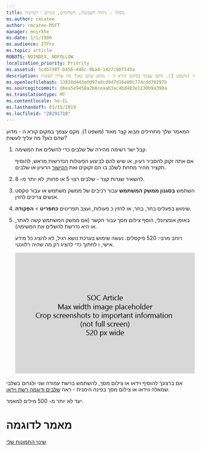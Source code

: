 ```yaml
---
title: מסחר - ניהול חשבונות, תשלומים, מנויים ו רשיונות
ms.author: cmcatee
author: cmcatee-MSFT
manager: mnirkhe
ms.date: 1/1/1900
ms.audience: ITPro
ms.topic: article
ROBOTS: NOINDEX, NOFOLLOW
localization_priority: Priority
ms.assetid: 5cdb7d8f-b456-446c-9ba4-1427c9bf545a
description: המאמר שלך מתחילים מבוא קצר מאוד (משפט 1). מקם עצמך במקום קורא ה - מדוע שהם כאן? מה עליך לעשות?
ms.openlocfilehash: 13828d443e0d97adcd9d7d16e00c774cdd70297b
ms.sourcegitcommit: d6ea5e9458a2b8ceaab3ac4bd483e1130b9a398a
ms.translationtype: MT
ms.contentlocale: he-IL
ms.lasthandoff: 01/15/2019
ms.locfileid: "28291710"
---
```

המאמר שלך מתחילים מבוא קצר מאוד (משפט 1). מקם עצמך במקום קורא ה - מדוע שהם כאן? מה עליך לעשות? 
  
1. קבל ישר רשימה מהירה של שלבים כדי להשלים את המשימה.
    
    אם אתה זקוק להסביר רעיון, או שיש להם לביצוע הפעולות הנדרשות מראש, להוסיף תקציר מהיר מתחת לשלב בו הם זקוקים ואת [הקישור](https://support.office.com/article/f37e7984-cf03-4fde-92d3-82970d7e241b.aspx) הרעיון או שלבים. 
    
2. להשאיר שגרות קצר - שלבים רצוי 5 או פחות, לא יותר מ- 8.
    
3. השתמש **בסגנון ממשק המשתמש** עבור רכיבים של ממשק משתמש או עבור טקסט אנשים צריכים להזין. 
    
4. שימוש בפעלים בחר, בחר, או להזין כ פעולות, ועצב תפריטים **כתפריט** \> **הפקודה**.
    
5. באופן אופציונלי, הוסף צילום מסך עבור הקשר (אם ממשק המשתמש קשה לאתר, או היא נדרשת להשלים את המשימה).
    
    רוחב מרבי: 520 פיקסלים. נעשה שימוש בערכת נושא רגיל, לא להציג כל מידע אישי, ו לחתוך כדי להציג רק מה שהיה רלוונטי. 
    
    ![מציין מיקום - רוחב מרבי עבור תמונות מאמר SOC הוא 520 פיקסלים](media/7d43d3be-8658-4a5b-aa15-ed62a47a2b24.png)
  
אם ברצונך להוסיף וידאו או צילום מסך, להשתמש ברשת עמודה שני ולגרום בשלבי שמאלה ווידאו או צילום מסך בפינה הימנית - ראה [שלבים ודוגמה רשת וידאו](https://support.office.com/article/14ce8e82-efa0-47f5-bb84-94f078db3dae.aspx). 
  
יעד לא יותר מ- 500 מילים למאמר.
  
# <a name="example-article"></a>מאמר לדוגמה

[שינוי התמונות שלי](https://support.office.com/article/555376e0-1fca-49ba-8434-307a0525c767.aspx)
  

